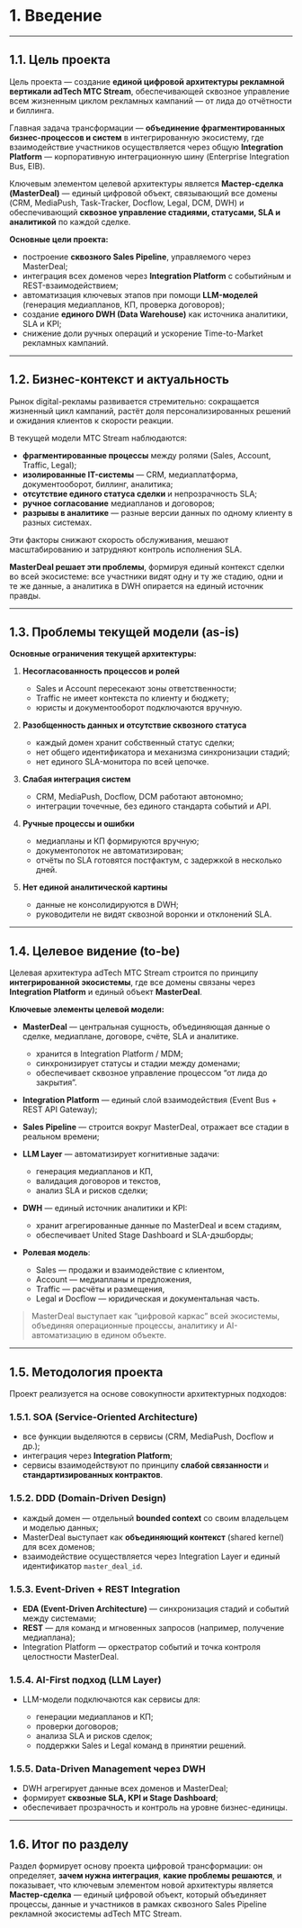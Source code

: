# **1. Введение**

---

## **1.1. Цель проекта**

Цель проекта — создание **единой цифровой архитектуры рекламной вертикали adTech МТС Stream**,
обеспечивающей сквозное управление всем жизненным циклом рекламных кампаний — от лида до отчётности и биллинга.

Главная задача трансформации — **объединение фрагментированных бизнес-процессов и систем** в интегрированную экосистему,
где взаимодействие участников осуществляется через общую **Integration Platform** — корпоративную интеграционную шину (Enterprise Integration Bus, EIB).

Ключевым элементом целевой архитектуры является **Мастер-сделка (MasterDeal)** —
единый цифровой объект, связывающий все домены (CRM, MediaPush, Task-Tracker, Docflow, Legal, DCM, DWH)
и обеспечивающий **сквозное управление стадиями, статусами, SLA и аналитикой** по каждой сделке.

**Основные цели проекта:**

* построение **сквозного Sales Pipeline**, управляемого через MasterDeal;
* интеграция всех доменов через **Integration Platform** с событийным и REST-взаимодействием;
* автоматизация ключевых этапов при помощи **LLM-моделей** (генерация медиапланов, КП, проверка договоров);
* создание **единого DWH (Data Warehouse)** как источника аналитики, SLA и KPI;
* снижение доли ручных операций и ускорение Time-to-Market рекламных кампаний.

---

## **1.2. Бизнес-контекст и актуальность**

Рынок digital-рекламы развивается стремительно:
сокращается жизненный цикл кампаний, растёт доля персонализированных решений и ожидания клиентов к скорости реакции.

В текущей модели МТС Stream наблюдаются:

* **фрагментированные процессы** между ролями (Sales, Account, Traffic, Legal);
* **изолированные IT-системы** — CRM, медиаплатформа, документооборот, биллинг, аналитика;
* **отсутствие единого статуса сделки** и непрозрачность SLA;
* **ручное согласование** медиапланов и договоров;
* **разрывы в аналитике** — разные версии данных по одному клиенту в разных системах.

Эти факторы снижают скорость обслуживания, мешают масштабированию и затрудняют контроль исполнения SLA.

**MasterDeal решает эти проблемы**, формируя единый контекст сделки во всей экосистеме:
все участники видят одну и ту же стадию, одни и те же данные, а аналитика в DWH опирается на единый источник правды.

---

## **1.3. Проблемы текущей модели (as-is)**

**Основные ограничения текущей архитектуры:**

1. **Несогласованность процессов и ролей**

    * Sales и Account пересекают зоны ответственности;
    * Traffic не имеет контекста по клиенту и бюджету;
    * юристы и документооборот подключаются вручную.

2. **Разобщенность данных и отсутствие сквозного статуса**

    * каждый домен хранит собственный статус сделки;
    * нет общего идентификатора и механизма синхронизации стадий;
    * нет единого SLA-монитора по всей цепочке.

3. **Слабая интеграция систем**

    * CRM, MediaPush, Docflow, DCM работают автономно;
    * интеграции точечные, без единого стандарта событий и API.

4. **Ручные процессы и ошибки**

    * медиапланы и КП формируются вручную;
    * документопоток не автоматизирован;
    * отчёты по SLA готовятся постфактум, с задержкой в несколько дней.

5. **Нет единой аналитической картины**

    * данные не консолидируются в DWH;
    * руководители не видят сквозной воронки и отклонений SLA.

---

## **1.4. Целевое видение (to-be)**

Целевая архитектура adTech МТС Stream строится по принципу **интегрированной экосистемы**,
где все домены связаны через **Integration Platform** и единый объект **MasterDeal**.

**Ключевые элементы целевой модели:**

* **MasterDeal** — центральная сущность, объединяющая данные о сделке, медиаплане, договоре, счёте, SLA и аналитике.

    * хранится в Integration Platform / MDM;
    * синхронизирует статусы и стадии между доменами;
    * обеспечивает сквозное управление процессом “от лида до закрытия”.
* **Integration Platform** — единый слой взаимодействия (Event Bus + REST API Gateway);
* **Sales Pipeline** — строится вокруг MasterDeal, отражает все стадии в реальном времени;
* **LLM Layer** — автоматизирует когнитивные задачи:

    * генерация медиапланов и КП,
    * валидация договоров и текстов,
    * анализ SLA и рисков сделки;
* **DWH** — единый источник аналитики и KPI:

    * хранит агрегированные данные по MasterDeal и всем стадиям,
    * обеспечивает United Stage Dashboard и SLA-дэшборды;
* **Ролевая модель**:

    * Sales — продажи и взаимодействие с клиентом,
    * Account — медиапланы и предложения,
    * Traffic — расчёты и размещения,
    * Legal и Docflow — юридическая и документальная часть.

> MasterDeal выступает как “цифровой каркас” всей экосистемы,
> объединяя операционные процессы, аналитику и AI-автоматизацию в едином объекте.

---

## **1.5. Методология проекта**

Проект реализуется на основе совокупности архитектурных подходов:

### **1.5.1. SOA (Service-Oriented Architecture)**

* все функции выделяются в сервисы (CRM, MediaPush, Docflow и др.);
* интеграция через **Integration Platform**;
* сервисы взаимодействуют по принципу **слабой связанности** и **стандартизированных контрактов**.

### **1.5.2. DDD (Domain-Driven Design)**

* каждый домен — отдельный **bounded context** со своим владельцем и моделью данных;
* MasterDeal выступает как **объединяющий контекст** (shared kernel) для всех доменов;
* взаимодействие осуществляется через Integration Layer и единый идентификатор `master_deal_id`.

### **1.5.3. Event-Driven + REST Integration**

* **EDA (Event-Driven Architecture)** — синхронизация стадий и событий между системами;
* **REST** — для команд и мгновенных запросов (например, получение медиаплана);
* Integration Platform — оркестратор событий и точка контроля целостности MasterDeal.

### **1.5.4. AI-First подход (LLM Layer)**

* LLM-модели подключаются как сервисы для:

    * генерации медиапланов и КП;
    * проверки договоров;
    * анализа SLA и рисков сделок;
    * поддержки Sales и Legal команд в принятии решений.

### **1.5.5. Data-Driven Management через DWH**

* DWH агрегирует данные всех доменов и MasterDeal;
* формирует **сквозные SLA, KPI и Stage Dashboard**;
* обеспечивает прозрачность и контроль на уровне бизнес-единицы.

---

## **1.6. Итог по разделу**

Раздел формирует основу проекта цифровой трансформации:
он определяет, **зачем нужна интеграция**, **какие проблемы решаются**,
и показывает, что ключевым элементом новой архитектуры является **Мастер-сделка** —
единый цифровой объект, который объединяет процессы, данные и участников
в рамках сквозного Sales Pipeline рекламной экосистемы adTech МТС Stream.
